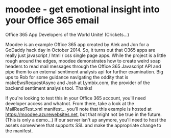 moodee - get emotional insight into your Office 365 email
======

Office 365 App Developers of the World Unite! (Crickets...)

Moodee is an example Office 365 app created by Alek and Jon for a GoDaddy hack day in October 2014. So, it turns out that O365 apps are really just javascript / html / css single page apps. While the project is a little rough around the edges, moodee demonstrates how to create weird soap headers to read mail messages through the Office 365 Javascript API and pipe them to an external sentiment analysis api for further examination. Big ups to Rob for some guidance navigating the oddity that is makeEwsRequestAsync and Josh at Lymbix.com, the provider of the backend sentiment analysis tool. Thanks!

If you're looking to test this in your Office 365 account, you'll need developer access and whatnot. From there, take a look at the MailReadTest.xml manifest... you'll note that this example is hosted at https://moodee.azurewebsites.net, but that might not be true in the future. (This is only a demo...) If our server isn't up anymore, you'll need to host the assets somewhere that supports SSL and make the appropriate change to the manifest.

